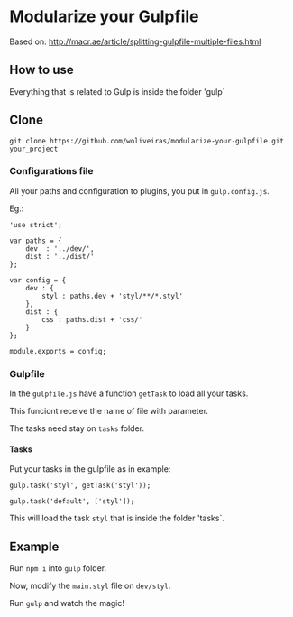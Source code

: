 # Modularize your Gulpfile

Based on: http://macr.ae/article/splitting-gulpfile-multiple-files.html

## How to use

Everything that is related to Gulp is inside the folder 'gulp`

## Clone

```
git clone https://github.com/woliveiras/modularize-your-gulpfile.git your_project
```

### Configurations file

All your paths and configuration to plugins, you put in `gulp.config.js`.

Eg.:

```
'use strict';

var paths = {
	dev  : '../dev/',
	dist : '../dist/'
};

var config = {
	dev : {
		styl : paths.dev + 'styl/**/*.styl'
	},
	dist : {
		css : paths.dist + 'css/'
	}
};

module.exports = config;
```

### Gulpfile

In the `gulpfile.js` have a function `getTask` to load all your tasks.

This funciont receive the name of file with parameter.

The tasks need stay on `tasks` folder.

#### Tasks

Put your tasks in the gulpfile as in example:

```
gulp.task('styl', getTask('styl'));

gulp.task('default', ['styl']);
```

This will load the task `styl` that is inside the folder 'tasks`.

## Example

Run `npm i` into `gulp` folder.

Now, modify the `main.styl` file on `dev/styl`.

Run `gulp` and watch the magic!
